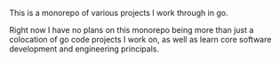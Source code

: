 This is a monorepo of various projects I work through in go.

Right now I have no plans on this monorepo being more than just a colocation 
of go code projects I work on, as well as learn core software development
and engineering principals. 